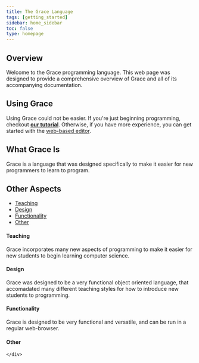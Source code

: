 ```yaml
---
title: The Grace Language 
tags: [getting_started]
sidebar: home_sidebar
toc: false 
type: homepage
---
```


## Overview

Welcome to the Grace programming language. This web page was designed to provide a comprehensive overview of 
Grace and all of its accompanying documentation. 

## Using Grace 

Using Grace could not be easier. If you're just beginning programming, checkout [**our tutorial**]({{site.baseurl}}/introduction/grace/).
Otherwise, if you have more experience, you can get started with the [web-based editor](http://web.cecs.pdx.edu/~grace/minigrace/exp/). 

## What Grace Is 

Grace is a language that was designed specifically to make it easier for new programmers to learn to program. 

<html>
 <div class="row">
        <div class="col-lg-12">
            <h2 class="page-header">Other Aspects </h2>
        </div>
        <div class="col-lg-12">
              <ul id="myTab" class="nav nav-tabs nav-justified">
                <li class="active"><a href="#service-one" data-toggle="tab"><i class="fa fa-tree"></i> Teaching</a>
                </li>
                <li class=""><a href="#service-two" data-toggle="tab"><i class="fa fa-car"></i> Design</a>
                </li>
                <li class=""><a href="#service-three" data-toggle="tab"><i class="fa fa-support"></i> Functionality</a>
                </li>
                <li class=""><a href="#service-four" data-toggle="tab"><i class="fa fa-database"></i> Other</a>
                </li>
            </ul>
            <div id="myTabContent" class="tab-content">
                <div class="tab-pane fade active in" id="service-one">
                    <h4>Teaching</h4>
                    <p> Grace incorporates many new aspects of programming to make it easier for new students to begin learning computer science.</p>
                </div>
                <div class="tab-pane fade" id="service-two">
                     <h4>Design</h4>
                     <p>Grace was designed to be a very functional object oriented language, that accomadated many different teaching styles for 
                     how to introduce new students to programming. </p>
                </div>
                <div class="tab-pane fade" id="service-three">
                     <h4>Functionality</h4>
                     <p> Grace is designed to be very functional and versatile, and can be run in a regular web-browser. </p>
                </div>
                <div class="tab-pane fade" id="service-four">
                     <h4>Other</h4>
                     <p></p>
                </div>
            </div>
        </div>
        
    </div> 
</html>